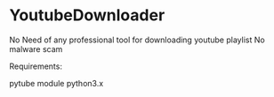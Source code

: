 # YoutubeDownloader
No Need of any professional tool for downloading youtube playlist 
No malware scam 

Requirements:

  pytube module
  python3.x



